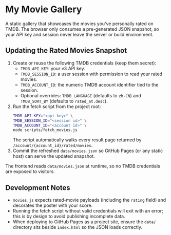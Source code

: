# My Movie Gallery

A static gallery that showcases the movies you've personally rated on TMDB. The browser only consumes a pre-generated JSON snapshot, so your API key and session never leave the server or build environment.

## Updating the Rated Movies Snapshot

1. Create or reuse the following TMDB credentials (keep them secret):
   - `TMDB_API_KEY`: your v3 API key.
   - `TMDB_SESSION_ID`: a user session with permission to read your rated movies.
   - `TMDB_ACCOUNT_ID`: the numeric TMDB account identifier tied to the session.
   - Optional overrides: `TMDB_LANGUAGE` (defaults to `zh-CN`) and `TMDB_SORT_BY` (defaults to `rated_at.desc`).
2. Run the fetch script from the project root:
   ```bash
   TMDB_API_KEY="<api key>" \
   TMDB_SESSION_ID="<session id>" \
   TMDB_ACCOUNT_ID="<account id>" \
   node scripts/fetch_movies.js
   ```
   The script automatically walks every result page returned by `/account/{account_id}/rated/movies`.
3. Commit the refreshed `data/movies.json` so GitHub Pages (or any static host) can serve the updated snapshot.

The frontend reads `data/movies.json` at runtime, so no TMDB credentials are exposed to visitors.

## Development Notes

- `movies.js` expects rated-movie payloads (including the `rating` field) and decorates the poster with your score.
- Running the fetch script without valid credentials will exit with an error; this is by design to avoid publishing incomplete data.
- When deploying to GitHub Pages as a project site, ensure the `data/` directory sits beside `index.html` so the JSON loads correctly.
